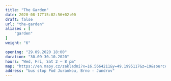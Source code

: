 ```yaml
---
title: "The Garden"
date: 2020-08-17T15:02:56+02:00
draft: false
url: "the-garden"
aliases : [
    "garden"
]
weight: "6"

opening: "29.09.2020 18:00"
duration: "30.09-30.10.2020"
hours: "Wed, Fri, Sat 2 – 8 pm"
map: "https://en.mapy.cz/zakladni?x=16.5664211&y=49.1995117&z=19&source=coor&id=16.56627895619667%2C49.199677283539614"
address: "bus stop Pod Jurankou, Brno - Jundrov"
---
```

